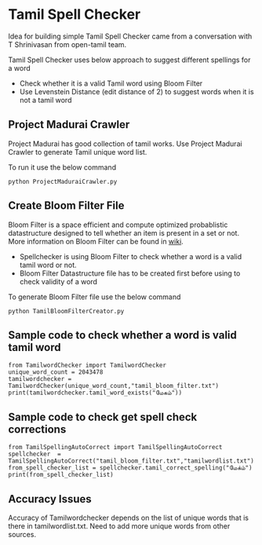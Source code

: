 # Tamil Spell Checker

Idea for building simple Tamil Spell Checker came from a conversation with T Shrinivasan from open-tamil team. 

Tamil Spell Checker uses below approach to suggest different spellings for a word

- Check whether it is a valid Tamil word using Bloom Filter
- Use Levenstein Distance (edit distance of 2) to suggest words when it is not a tamil word 

## Project Madurai Crawler

Project Madurai has good collection of tamil works. Use Project Madurai Crawler to generate Tamil unique word list. 

To run it use the below command 
```
python ProjectMaduraiCrawler.py
```

## Create Bloom Filter File 

Bloom Filter is a space efficient and compute optimized probablistic datastructure designed to tell whether an item is present in a set or not. More information on Bloom Filter can be found in [wiki](https://en.wikipedia.org/wiki/Bloom_filter).

- Spellchecker is using Bloom Filter to check whether a word is a valid tamil word or not. 
- Bloom Filter Datastructure file has to be created first before using to check validity of a word 

To generate Bloom Filter file use the below command 

```
python TamilBloomFilterCreator.py
```

## Sample code to check whether a word is valid tamil word

```
from TamilwordChecker import TamilwordChecker
unique_word_count = 2043478
tamilwordchecker = TamilwordChecker(unique_word_count,"tamil_bloom_filter.txt")
print(tamilwordchecker.tamil_word_exists("மேகம்"))
```

## Sample code to check get spell check corrections 

```
from TamilSpellingAutoCorrect import TamilSpellingAutoCorrect
spellchecker  = TamilSpellingAutoCorrect("tamil_bloom_filter.txt","tamilwordlist.txt")
from_spell_checker_list = spellchecker.tamil_correct_spelling("மேக்ம்")
print(from_spell_checker_list)
```

## Accuracy Issues

Accuracy of Tamilwordchecker depends on the list of unique words that is there in tamilwordlist.txt. Need to add more unique words from other sources. 



